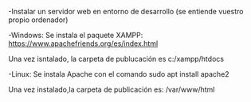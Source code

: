 -Instalar un servidor web en entorno de desarrollo
(se entiende vuestro propio ordenador)

-Windows:
Se instala el paquete XAMPP:
https://www.apachefriends.org/es/index.html


Una vez isntalado, la carpeta de publucación es c:/xampp/htdocs

-Linux:
Se instala Apache con el comando
sudo apt install apache2

Una vez instalado,la carpeta de publicación es: /var/www/html
